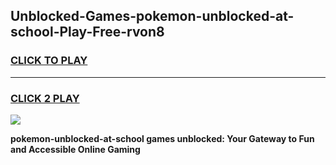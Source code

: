 
## Unblocked-Games-pokemon-unblocked-at-school-Play-Free-rvon8
<h3>
<a href="https://premium76.site?title=pokemon-unblocked-at-school&ref=18A1">CLICK TO PLAY</a></h3>
<hr>

<h3>
<a href="https://premium76.site?title=pokemon-unblocked-at-school&ref=18A1">CLICK 2 PLAY</a>
  
</h3>

<a href="https://premium76.site?title=pokemon-unblocked-at-school&ref=18A1"><img src="https://clearcache.store/games.png"></a>


**pokemon-unblocked-at-school games unblocked: Your Gateway to Fun and Accessible Online Gaming**
